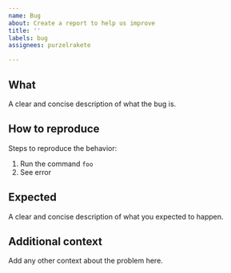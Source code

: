 ```yaml
---
name: Bug
about: Create a report to help us improve
title: ''
labels: bug
assignees: purzelrakete

---
```


## What

A clear and concise description of what the bug is.

## How to reproduce

Steps to reproduce the behavior:

1. Run the command `foo`
2. See error

## Expected

A clear and concise description of what you expected to happen.

## Additional context 

Add any other context about the problem here.
